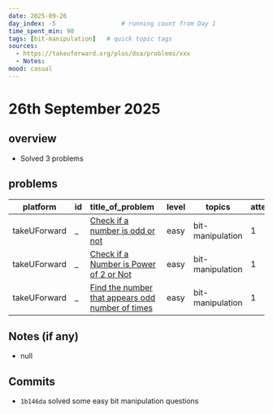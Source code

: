 ```yaml
---
date: 2025-09-26
day_index: -5                  # running count from Day 1
time_spent_min: 90
tags: [bit-manipulation]   # quick topic tags
sources:
  - https://takeuforward.org/plus/dsa/problems/xxx
  - Notes: 
mood: casual
---
```


# 26th September 2025

## overview
- Solved 3 problems

## problems
| platform      | id | title_of_problem&nbsp;&nbsp;                                                                                                | level | topics            | attempts | time_min | status   | TC       | SC   |
|---------------|----|-----------------------------------------------------------------------------------------------------------------------------|-------|-------------------|----------|----------|----------|----------|------|
| takeUForward  | _  | [Check if a number is odd or not](https://takeuforward.org/plus/dsa/problems/check-if-a-number-is-odd-or-not )              | easy  | bit-manipulation  | 1        | NA       | accepted | O(1)     | O(1) |
| takeUForward  | _  | [Check if a Number is Power of 2 or Not](https://takeuforward.org/plus/dsa/problems/check-if-a-number-is-power-of-2-or-not) | easy  | bit-manipulation  | 1        | NA       | accepted | O(log n) | O(1) |
| takeUForward  | _  | [Find the number that appears odd number of times](https://takeuforward.org/plus/dsa/problems/single-number---i)            | easy  | bit-manipulation  | 1        | NA       | accepted | O(n)     | O(1) |

## Notes (if any)
- null

## Commits
- `1b146da` solved some easy bit manipulation questions
 